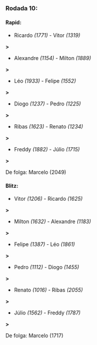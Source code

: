 ### Rodada 10:

#### Rapid:

* Ricardo *(1771)*     -     Vitor *(1319)*

 **>** 
* Alexandre *(1154)*     -     Milton *(1889)*

 **>** 
* Léo *(1933)*     -     Felipe *(1552)*

 **>** 
* Diogo *(1237)*     -     Pedro *(1225)*

 **>** 
* Ribas *(1623)*     -     Renato *(1234)*

 **>** 
* Freddy *(1882)*     -     Júlio *(1715)*

 **>** 

De folga: Marcelo (2049)

#### Blitz:

* Vitor *(1206)*     -     Ricardo *(1625)*

 **>** 
* Milton *(1632)*     -     Alexandre *(1183)*

 **>** 
* Felipe *(1387)*     -     Léo *(1861)*

 **>** 
* Pedro *(1112)*     -     Diogo *(1455)*

 **>** 
* Renato *(1016)*     -     Ribas *(2055)*

 **>** 
* Júlio *(1562)*     -     Freddy *(1787)*

 **>** 

De folga: Marcelo (1717)


